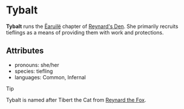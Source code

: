 # Tybalt

**Tybalt** runs the [Ëaruilë](../../earuile) chapter of [Reynard's Den](../../../../organizations/reynards-den). She primarily recruits tieflings as a means of providing them with work and protections.

## Attributes

- pronouns: she/her
- species: tiefling
- languages: Common, Infernal


> [!TIP]
Tybalt is named after Tibert the Cat from [Reynard the Fox](https://en.wikipedia.org/wiki/Reynard_the_Fox).
